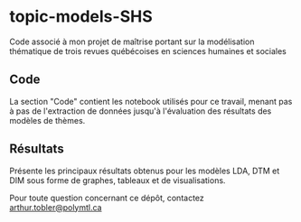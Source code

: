 # topic-models-SHS
Code associé à mon projet de maîtrise portant sur la modélisation thématique de trois revues québécoises en sciences humaines et sociales

## Code
La section "Code" contient les notebook utilisés pour ce travail, menant pas à pas de l'extraction de données jusqu'à l'évaluation des résultats des modèles de thèmes.
 
## Résultats
Présente les principaux résultats obtenus pour les modèles LDA, DTM et DIM sous forme de graphes, tableaux et de visualisations.

Pour toute question concernant ce dépôt, contactez arthur.tobler@polymtl.ca
